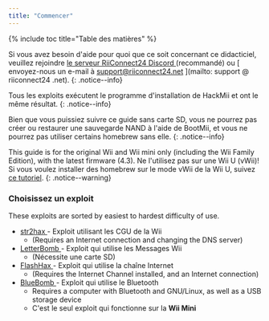 ```yaml
---
title: "Commencer"
---
```


{% include toc title="Table des matières" %}

Si vous avez besoin d'aide pour quoi que ce soit concernant ce didacticiel, veuillez rejoindre [ le serveur RiiConnect24 Discord ](https://discord.gg/rc24) (recommandé) ou \[ envoyez-nous un e-mail à support@riiconnect24.net \](mailto: support @ riiconnect24 .net).
{: .notice--info}

Tous les exploits exécutent le programme d'installation de HackMii et ont le même résultat.
{: .notice--info}

Bien que vous puissiez suivre ce guide sans carte SD, vous ne pourrez pas créer ou restaurer une sauvegarde NAND à l'aide de BootMii, et vous ne pourrez pas utiliser certains homebrew sans elle.
{: .notice--info}

This guide is for the original Wii and Wii mini only (including the Wii Family Edition), with the latest firmware (4.3). Ne l'utilisez pas sur une Wii U (vWii)! Si vous voulez installer des homebrew sur le mode vWii de la Wii U, suivez [ce tutoriel](https://wiiu.hacks.guide).
{: .notice--warning}

### Choisissez un exploit

These exploits are sorted by easiest to hardest difficulty of use.

- [ str2hax ](str2hax) - Exploit utilisant les CGU de la Wii
    * (Requires an Internet connection and changing the DNS server)
- [ LetterBomb ](letterbomb) - Exploit qui utilise les Messages Wii
    * (Nécessite une carte SD)
- [ FlashHax ](flashhax) - Exploit qui utilise la chaîne Internet
    * (Requires the Internet Channel installed, and an Internet connection)
- [ BlueBomb ](bluebomb) - Exploit qui utilise le Bluetooth
    * Requires a computer with Bluetooth and GNU/Linux, as well as a USB storage device
    * C'est le seul exploit qui fonctionne sur la **Wii Mini**
